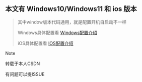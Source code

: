 ## 本文有 Windows10/Windows11 和 ios 版本

> 其中window版本代码通用，就是配置开机自启动不一样
> 
> Windows具体配置看 [Windows配置介绍](./README-Windows.md)
> 
> iOS具体配置看 [IOS配置介绍](./README-IOS.md)

> [!NOTE]
>
> 转载于本人CSDN

有问题可以提ISSUE

